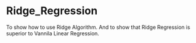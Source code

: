 # Ridge_Regression
To show how to use Ridge Algorithm. And to show that Ridge Regression is superior to Vannila Linear Regression.
